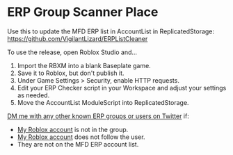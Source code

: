# ERP Group Scanner Place
Use this to update the MFD ERP list in AccountList in ReplicatedStorage: https://github.com/VigilantLizard/ERPListCleaner

To use the release, open Roblox Studio and...
1. Import the RBXM into a blank Baseplate game.
2. Save it to Roblox, but don't publish it.
3. Under Game Settings > Security, enable HTTP requests.
4. Edit your ERP Checker script in your Workspace and adjust your settings as needed.
5. Move the AccountList ModuleScript into ReplicatedStorage.

[DM me with any other known ERP groups or users on Twitter](https://x.com/VigilantLizard) if:
- [My Roblox account](https://www.roblox.com/users/7506583559/profile) is not in the group.
- [My Roblox account](https://www.roblox.com/users/7506583559/profile) does not follow the user.
- They are not on the MFD ERP account list.
